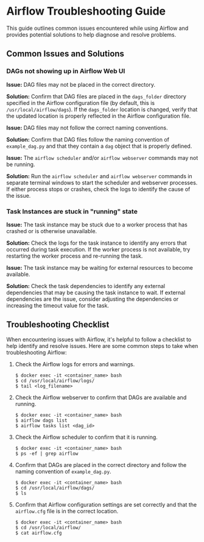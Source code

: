 # Airflow Troubleshooting Guide

This guide outlines common issues encountered while using Airflow and provides potential solutions to help diagnose and resolve problems.

## Common Issues and Solutions

### DAGs not showing up in Airflow Web UI

**Issue:** DAG files may not be placed in the correct directory.

**Solution:** Confirm that DAG files are placed in the `dags_folder` directory specified in the Airflow configuration file (by default, this is `/usr/local/airflow/dags`). If the `dags_folder` location is changed, verify that the updated location is properly reflected in the Airflow configuration file.

**Issue:** DAG files may not follow the correct naming conventions.

**Solution:** Confirm that DAG files follow the naming convention of `example_dag.py` and that they contain a `dag` object that is properly defined.

**Issue:** The `airflow scheduler` and/or `airflow webserver` commands may not be running.

**Solution:** Run the `airflow scheduler` and `airflow webserver` commands in separate terminal windows to start the scheduler and webserver processes. If either process stops or crashes, check the logs to identify the cause of the issue.

### Task Instances are stuck in "running" state

**Issue:** The task instance may be stuck due to a worker process that has crashed or is otherwise unavailable.

**Solution:** Check the logs for the task instance to identify any errors that occurred during task execution. If the worker process is not available, try restarting the worker process and re-running the task.

**Issue:** The task instance may be waiting for external resources to become available.

**Solution:** Check the task dependencies to identify any external dependencies that may be causing the task instance to wait. If external dependencies are the issue, consider adjusting the dependencies or increasing the timeout value for the task.

## Troubleshooting Checklist

When encountering issues with Airflow, it's helpful to follow a checklist to help identify and resolve issues. Here are some common steps to take when troubleshooting Airflow:

1. Check the Airflow logs for errors and warnings.

    ```shell
    $ docker exec -it <container_name> bash
    $ cd /usr/local/airflow/logs/
    $ tail <log_filename>
    ```

2. Check the Airflow webserver to confirm that DAGs are available and running.

    ```shell
    $ docker exec -it <container_name> bash
    $ airflow dags list
    $ airflow tasks list <dag_id>
    ```

3. Check the Airflow scheduler to confirm that it is running.

    ```shell
    $ docker exec -it <container_name> bash
    $ ps -ef | grep airflow
    ```

4. Confirm that DAGs are placed in the correct directory and follow the naming convention of `example_dag.py`.

    ```shell
    $ docker exec -it <container_name> bash
    $ cd /usr/local/airflow/dags/
    $ ls
    ```

5. Confirm that Airflow configuration settings are set correctly and that the `airflow.cfg` file is in the correct location.

    ```shell
    $ docker exec -it <container_name> bash
    $ cd /usr/local/airflow/
    $ cat airflow.cfg
    ```

